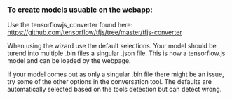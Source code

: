 ### To create models usuable on the webapp:

Use the tensorflowjs_converter found here: https://github.com/tensorflow/tfjs/tree/master/tfjs-converter

When using the wizard use the default selections. Your model should be turend into multiple .bin files a singular .json file.
This is now a tensorflow.js model and can be loaded by the webpage.

If your model comes out as only a singular .bin file there might be an issue, try some of the other options in the conversation tool.
The defaults are automatically selected based on the tools detection but can detect wrong.
